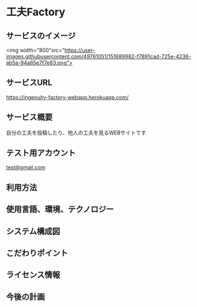 # 工夫Factory


## サービスのイメージ
<img width="800"src="https://user-images.githubusercontent.com/49761051/151689982-f7891cad-725e-4236-ab5a-94a65e7f7e83.png">

## サービスURL
https://ingenuity-factory-webapp.herokuapp.com/

## サービス概要
自分の工夫を投稿したり、他人の工夫を見るWEBサイトです

## テスト用アカウント
test@gmail.com

## 利用方法


## 使用言語、環境、テクノロジー


## システム構成図


## こだわりポイント


## ライセンス情報


## 今後の計画

